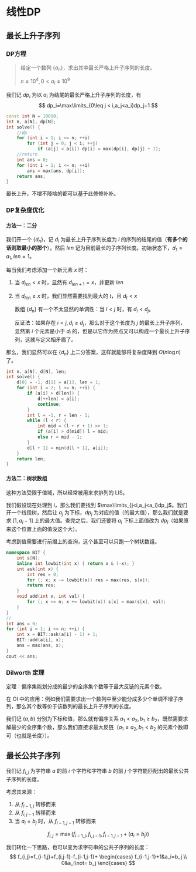 # 线性DP

## 最长上升子序列

### DP方程

> 给定一个数列 $\{a_n\}$，求出其中最长严格上升子序列的长度。
>
> $n\leq 10^4,0<a_i\leq 10^9$

我们记 $dp_i$ 为以  $a_i$ 为结尾的最长严格上升子序列的长度，有
$$
dp_i=\max\limits_{0\leq j < i,a_j<a_i}dp_j+1
$$


```cpp
const int N = 10010;
int n, a[N], dp[N];
int solve() {
    //dp
    for (int i = 1; i <= n; ++i)
        for (int j = 0; j < i; ++j)
            if (a[j] < a[i]) dp[i] = max(dp[i], dp[j] + 1);
    //return
    int ans = 0;
    for (int i = 1; i <= n; ++i)
        ans = max(ans, dp[i]);
    return ans;
}
```

最长上升，不增不降啥的都可以基于此修修补补。

### DP复杂度优化

#### 方法一：二分

我们开一个 $\{d_n\}$，记 $d_i$ 为最长上升子序列长度为 $i$ 的序列的结尾的值（**有多个的话则取最小的那个**），然后 $len$ 记为目前最长的子序列长度。初始状态下，$d_1=a_1,len=1$。

 每当我们考虑添加一个新元素 $x$ 时：

1. 当 $d_{len}<x$ 时，显然有 $d_{len+1}=x$，并更新 $len$

2. 当 $d_{len}\geq x$ 时，我们显然需要找到最大的 $t$，且 $d_t<x$

   数组 $\{d_n\}$ 有一个不太显然的单调性：当 $i<j$ 时，有 $d_i<d_j$。

   反证法：如果存在 $i<j,d_i\geq d_j$，那么对于这个长度为 $j$ 的最长上升子序列，显然第 $i$ 个元素是小于 $d_i$ 的，但是以它作为终点又可以构成一个最长上升子序列，这就与定义相矛盾了。

那么，我们显然可以在 $\{d_n\}$ 上二分答案，这样就能够将复杂度降到 $O(n\log n)$ 了。

```cpp
int n, a[N], d[N], len;
int solve() {
    d[0] = -1, d[1] = a[1], len = 1;
    for (int i = 2; i <= n; ++i) {
        if (a[i] > d[len]) {
            d[++len] = a[i];
            continue;
        }
        int l = -1, r = len - 1;
        while (l < r) {
            int mid = (l + r + 1) >> 1;
            if (a[i] > d[mid]) l = mid;
            else r = mid - 1;
        }
        d[l + 1] = min(d[l + 1], a[i]);
    }
    return len;
}
```

#### 方法二：树状数组

这种方法受限于值域，所以经常被用来求排列的 LIS。

我们假设现在处理到 $i$，那么我们要找到 $\max\limits_{j<i,a_j<a_i}dp_j$。我们开一个线段树，然后让 $a_j$ 为下标，$dp_j$ 为对应的值（的最大值），那么我们就是要求 $[1,a_i-1]$ 上的最大值。查完之后，我们还要将 $a_i$ 下标上面值改为 $dp_i$（如果原来这个位置上面的值没这个大）。

考虑到值需要进行前缀上的查询，这个甚至可以只跑一个树状数组。

```cpp
namespace BIT {
    int s[N];
    inline int lowbit(int x) { return x & (-x); }
    int ask(int x) {
        int res = 0;
        for (; x; x -= lowbit(x)) res = max(res, s[x]);
        return res;
    }
    void add(int x, int val) {
        for (; x <= n; x += lowbit(x)) s[x] = max(s[x], val);
    }
}
//
int ans = 0;
for (int i = 1; i <= n; ++i) {
    int x = BIT::ask(a[i] - 1) + 1;
    BIT::add(a[i], x);
    ans = max(ans, x);
}
cout << ans;
```



### Dilworth 定理

定理：偏序集能划分成的最少的全序集个数等于最大反链的元素个数。

在 OI 中的应用：例如我们需要求出一个数列中至少能分成多少个单调不增子序列，那么其个数等价于该数列的最长上升子序列的长度。

我们记 $(a,b)$ 分别为下标和值，那么就有偏序关系 $a_1<a_2,b_1\geq b_2$，既然需要求解最少的全序集个数，那么我们直接求最大反链（$a_1\leq a_2,b_1<b_2$ 的元素个数即可（也就是长度））。



## 最长公共子序列

我们记 $f_{i,j}$ 为字符串 $a$ 的前 $i$ 个字符和字符串 $b$ 的前 $j$ 个字符能匹配出的最长公共子序列的长度。

考虑其来源：

1. 从 $f_{i-1,j}$ 转移而来
2. 从 $f_{i,j-1}$ 转移而来
3. 当 $a_i=b_j$ 时，从 $f_{i-1,j-1}$ 转移而来

$$
f_{i,j}=\max(f_{i-1,j},f_{i,j-1},f_{i-1,j-1}+(a_i=b_j))
$$

我们转化一下思路，也可以变为求字符串的公共子序列的长度：
$$
f_{i,j}=f_{i-1,j}+f_{i,j-1}-f_{i-1,j-1}+
\begin{cases}
f_{i-1,j-1}+1&a_i=b_j
\\
0&a_i\not= b_j
\end{cases}
$$


